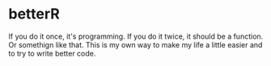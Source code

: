 # betterR
If you do it once, it's  programming. If you do it twice, it should be
a function. Or somethign like that. This is my own way to make my life a little
easier and to try to write better code.
